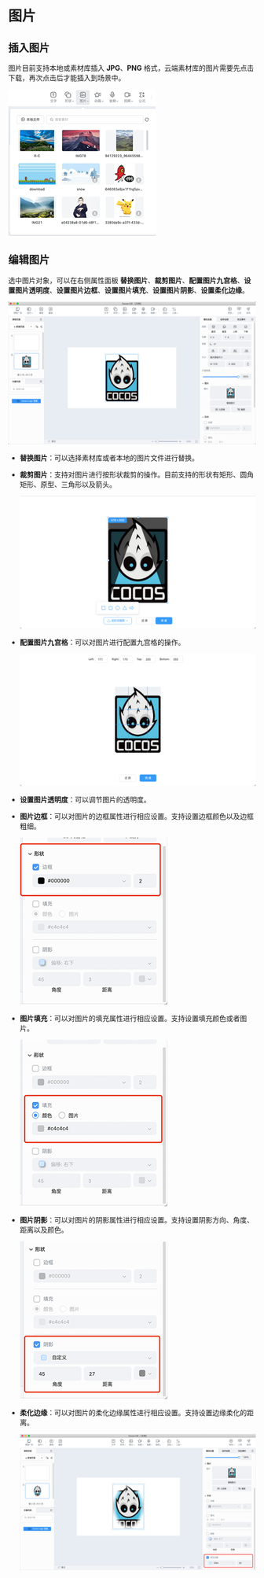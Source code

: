 # 图片

## 插入图片

图片目前支持本地或素材库插入 **JPG**、**PNG** 格式，云端素材库的图片需要先点击下载，再次点击后才能插入到场景中。

![插入图片](img/source.png)

## 编辑图片

选中图片对象，可以在右侧属性面板 **替换图片**、**裁剪图片**、**配置图片九宫格**、**设置图片透明度**、**设置图片边框**、**设置图片填充**、**设置图片阴影**、**设置柔化边缘**。

![图片属性](img/image.png)

- **替换图片**：可以选择素材库或者本地的图片文件进行替换。

- **裁剪图片**：支持对图片进行按形状裁剪的操作。目前支持的形状有矩形、圆角矩形、原型、三角形以及箭头。

    ![图片裁剪](img/imagecut.png)

- **配置图片九宫格**：可以对图片进行配置九宫格的操作。

    ![图片九宫格](img/imagecell.png)

- **设置图片透明度**：可以调节图片的透明度。

- **图片边框**：可以对图片的边框属性进行相应设置。支持设置边框颜色以及边框粗细。

    ![图片边框](img/imageframe.png)

- **图片填充**：可以对图片的填充属性进行相应设置。支持设置填充颜色或者图片。

    ![图片填充](img/imagefill.png)

- **图片阴影**：可以对图片的阴影属性进行相应设置。支持设置阴影方向、角度、距离以及颜色。

    ![图片阴影](img/imageshadow.png)

- **柔化边缘**：可以对图片的柔化边缘属性进行相应设置。支持设置边缘柔化的距离。

    ![柔化边缘](img/imageblur.png)